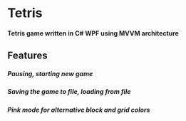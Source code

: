 # Tetris
#### Tetris game written in C# WPF using MVVM architecture
## Features
##### Pausing, starting new game

##### Saving the game to file, loading from file

##### Pink mode for alternative block and grid colors
